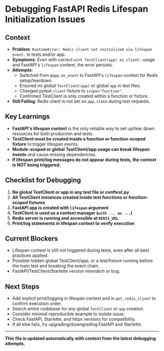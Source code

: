 # Debugging FastAPI Redis Lifespan Initialization Issues

## Context

- **Problem**: `RuntimeError: Redis client not initialized via lifespan event.` in tests and/or app.
- **Symptoms**: Even with correct `with TestClient(app) as client:` usage and FastAPI's `lifespan` context, the error persists.
- **Attempts**: 
    - Switched from `@app.on_event` to FastAPI's `lifespan` context for Redis setup/teardown.
    - Ensured no global `TestClient(app)` or global `app` in test files.
    - Changed pytest `client` fixture to `scope="function"`.
    - Confirmed TestClient is only created within a function or fixture.
- **Still Failing**: Redis client is not set on `app.state` during test requests.

## Key Learnings

- **FastAPI's lifespan context** is the only reliable way to set up/tear down resources for both production and tests.
- **TestClient must be created inside a function or function-scoped fixture** to trigger lifespan events.
- **Module-scoped or global TestClient/app usage can break lifespan events** and cause missing dependencies.
- **If lifespan print/log messages do not appear during tests, the context is NOT being triggered.**

## Checklist for Debugging

1. **No global TestClient or app in any test file or conftest.py**
2. **All TestClient instances created inside test functions or function-scoped fixtures**
3. **FastAPI app is created with `lifespan` argument**
4. **TestClient is used as a context manager (`with ... as ...`)**
5. **Redis server is running and accessible at `REDIS_URL`**
6. **Print/log statements in lifespan context to verify execution**

## Current Blockers

- Lifespan context is still not triggered during tests, even after all best practices applied.
- Possible hidden global TestClient/app, or a test/fixture running before the main test and breaking the event chain.
- FastAPI/TestClient/Starlette version mismatch or bug.

## Next Steps

- Add explicit print/logging in lifespan context and in `get_redis_client` to confirm execution order.
- Search entire codebase for any global `TestClient` or `app` creation.
- Consider minimal reproducible example to isolate issue.
- Check FastAPI, Starlette, and httpx versions for compatibility.
- If all else fails, try upgrading/downgrading FastAPI and Starlette.

---

**This file is updated automatically with context from the latest debugging attempts.**
